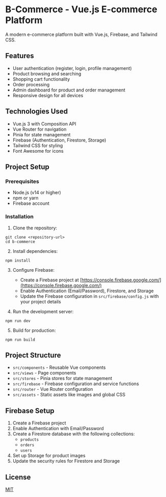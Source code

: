 # B-Commerce - Vue.js E-commerce Platform

A modern e-commerce platform built with Vue.js, Firebase, and Tailwind CSS.

## Features

- User authentication (register, login, profile management)
- Product browsing and searching
- Shopping cart functionality
- Order processing
- Admin dashboard for product and order management
- Responsive design for all devices

## Technologies Used

- Vue.js 3 with Composition API
- Vue Router for navigation
- Pinia for state management
- Firebase (Authentication, Firestore, Storage)
- Tailwind CSS for styling
- Font Awesome for icons

## Project Setup

### Prerequisites

- Node.js (v14 or higher)
- npm or yarn
- Firebase account

### Installation

1. Clone the repository:

```
git clone <repository-url>
cd b-commerce
```

2. Install dependencies:

```
npm install
```

3. Configure Firebase:

   - Create a Firebase project at [https://console.firebase.google.com/](https://console.firebase.google.com/)
   - Enable Authentication (Email/Password), Firestore, and Storage
   - Update the Firebase configuration in `src/firebase/config.js` with your project details

4. Run the development server:

```
npm run dev
```

5. Build for production:

```
npm run build
```

## Project Structure

- `src/components` - Reusable Vue components
- `src/views` - Page components
- `src/stores` - Pinia stores for state management
- `src/firebase` - Firebase configuration and service functions
- `src/router` - Vue Router configuration
- `src/assets` - Static assets like images and global CSS

## Firebase Setup

1. Create a Firebase project
2. Enable Authentication with Email/Password
3. Create a Firestore database with the following collections:
   - `products`
   - `orders`
   - `users`
4. Set up Storage for product images
5. Update the security rules for Firestore and Storage

## License

[MIT](LICENSE)
